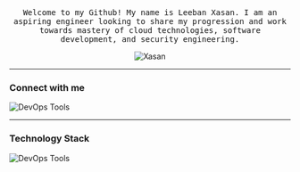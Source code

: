 <div align="center">
  <samp>
    <p>Welcome to my Github! My name is Leeban Xasan. I am an aspiring engineer looking to share my progression and work towards mastery of cloud technologies, software development, and security engineering.
  </samp>
</div>

<p align="center"> <img src="https://komarev.com/ghpvc/?username=XasanAllOps&label=Profile%20views&color=0e75b6&style=flat" alt="Xasan"/></p>

---
### Connect with me
<p>
  <a href="https://www.linkedin.com/in/l-xasan/" target="_blank">
  <img src="https://skillicons.dev/icons?i=linkedin" alt="DevOps Tools" style="display: inline-block; vertical-align: middle;"/>
  </a>
</p>

---
### Technology Stack
<p> <img src="https://skillicons.dev/icons?i=aws,terraform,docker,git,linux,bash,gitlab" alt="DevOps Tools" style="pointer-events: none; display: inline-block; vertical-align: middle;"/> </p>

